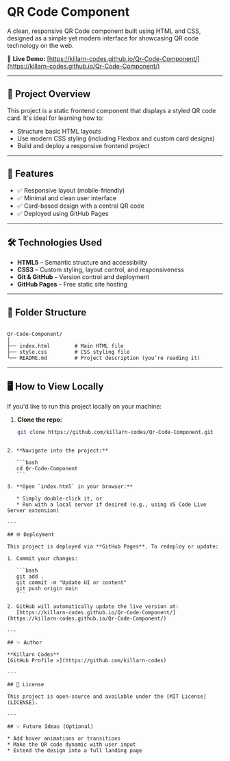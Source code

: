 # QR Code Component

A clean, responsive QR Code component built using HTML and CSS, designed as a simple yet modern interface for showcasing QR code technology on the web.

🔗 **Live Demo:** [https://killarn-codes.github.io/Qr-Code-Component/](https://killarn-codes.github.io/Qr-Code-Component/)

---

## 📌 Project Overview

This project is a static frontend component that displays a styled QR code card. It's ideal for learning how to:

- Structure basic HTML layouts
- Use modern CSS styling (including Flexbox and custom card designs)
- Build and deploy a responsive frontend project

---

## 🚀 Features

- ✅ Responsive layout (mobile-friendly)
- ✅ Minimal and clean user interface
- ✅ Card-based design with a central QR code
- ✅ Deployed using GitHub Pages

---

## 🛠️ Technologies Used

- **HTML5** – Semantic structure and accessibility
- **CSS3** – Custom styling, layout control, and responsiveness
- **Git & GitHub** – Version control and deployment
- **GitHub Pages** – Free static site hosting

---

## 📂 Folder Structure

```

Qr-Code-Component/
│
├── index.html        # Main HTML file
├── style.css         # CSS styling file
└── README.md         # Project description (you’re reading it)

````

---

## 🖥️ How to View Locally

If you'd like to run this project locally on your machine:

1. **Clone the repo:**
   ```bash
   git clone https://github.com/killarn-codes/Qr-Code-Component.git
````

2. **Navigate into the project:**

   ```bash
   cd Qr-Code-Component
   ```

3. **Open `index.html` in your browser:**

   * Simply double-click it, or
   * Run with a local server if desired (e.g., using VS Code Live Server extension)

---

## 🌐 Deployment

This project is deployed via **GitHub Pages**. To redeploy or update:

1. Commit your changes:

   ```bash
   git add .
   git commit -m "Update UI or content"
   git push origin main
   ```

2. GitHub will automatically update the live version at:
   [https://killarn-codes.github.io/Qr-Code-Component/](https://killarn-codes.github.io/Qr-Code-Component/)

---

## ✨ Author

**Killarn Codes**
[GitHub Profile »](https://github.com/killarn-codes)

---

## 📄 License

This project is open-source and available under the [MIT License](LICENSE).

---

## 💡 Future Ideas (Optional)

* Add hover animations or transitions
* Make the QR code dynamic with user input
* Extend the design into a full landing page

